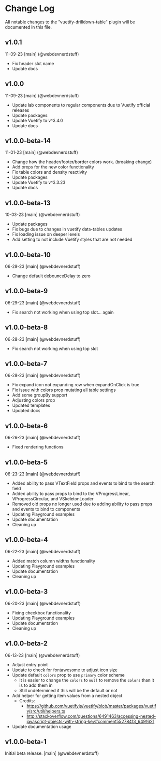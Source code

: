 # Change Log
All notable changes to the "vuetify-drilldown-table" plugin will be documented in this file.

## v1.0.1
11-09-23
[main] (@webdevnerdstuff)
* Fix header slot name
* Update docs

## v1.0.0
11-09-23
[main] (@webdevnerdstuff)
* Update lab components to regular components due to Vuetify official releases
* Update packages
* Update Vuetify to v^3.4.0
* Update docs

## v1.0.0-beta-14
11-01-23
[main] (@webdevnerdstuff)
* Change how the header/footer/border colors work. (breaking change)
* Add props for the new color functionality
* Fix table colors and density reactivity
* Update packages
* Update Vuetify to v^3.3.23
* Update docs

## v1.0.0-beta-13
10-03-23
[main] (@webdevnerdstuff)
* Update packages
* Fix bugs due to changes in vuetify data-tables updates
* Fix loading issue on deeper levels
* Add setting to not include Vuetify styles that are not needed


## v1.0.0-beta-10
06-29-23
[main] (@webdevnerdstuff)
* Change default debounceDelay to zero

## v1.0.0-beta-9
06-29-23
[main] (@webdevnerdstuff)
* Fix search not working when using top slot... again

## v1.0.0-beta-8
06-28-23
[main] (@webdevnerdstuff)
* Fix search not working when using top slot

## v1.0.0-beta-7
06-28-23
[main] (@webdevnerdstuff)
* Fix expand icon not expanding row when expandOnClick is true
* Fix issue with colors prop mutating all table settings
* Add some groupBy support
* Adjusting colors prop
* Updated templates
* Updated docs

## v1.0.0-beta-6
06-26-23
[main] (@webdevnerdstuff)
* Fixed rendering functions

## v1.0.0-beta-5
06-23-23
[main] (@webdevnerdstuff)
* Added ability to pass VTextField props and events to bind to the search field
* Added ability to pass props to bind to the VProgressLinear, VProgressCircular, and VSkeletonLoader
* Removed old props no longer used due to adding ability to pass props and events to bind to components
* Updating Playground examples
* Update documentation
* Cleaning up

## v1.0.0-beta-4
06-22-23
[main] (@webdevnerdstuff)
* Added match column widths functionality
* Updating Playground examples
* Update documentation
* Cleaning up

## v1.0.0-beta-3
06-20-23
[main] (@webdevnerdstuff)
* Fixing checkbox functionality
* Updating Playground examples
* Update documentation
* Cleaning up

## v1.0.0-beta-2
06-13-23
[main] (@webdevnerdstuff)
* Adjust entry point
* Update to check for fontawesome to adjust icon size
* Update default `colors` prop to use `primary` color scheme
  * It is easier to change the `colors` to `null` to remove the `colors` than it is to add them in
  * Still undetermined if this will be the default or not
* Add helper for getting item values from a nested object
  * Credits:
    * https://github.com/vuetifyjs/vuetify/blob/master/packages/vuetify/src/util/helpers.ts
    * http://stackoverflow.com/questions/6491463/accessing-nested-javascript-objects-with-string-key#comment55278413_6491621
* Update documentation usage


## v1.0.0-beta-1
Initial beta release.
[main] (@webdevnerdstuff)
